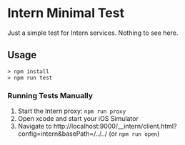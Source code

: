 # Intern Minimal Test

Just a simple test for Intern services. Nothing to see here.

## Usage

```
> npm install
> npm run test
```

### Running Tests Manually

1. Start the Intern proxy: `npm run proxy`
1. Open xcode and start your iOS Simulator
1. Navigate to http://localhost:9000/__intern/client.html?config=intern&basePath=/../../ (or `npm run open`)
